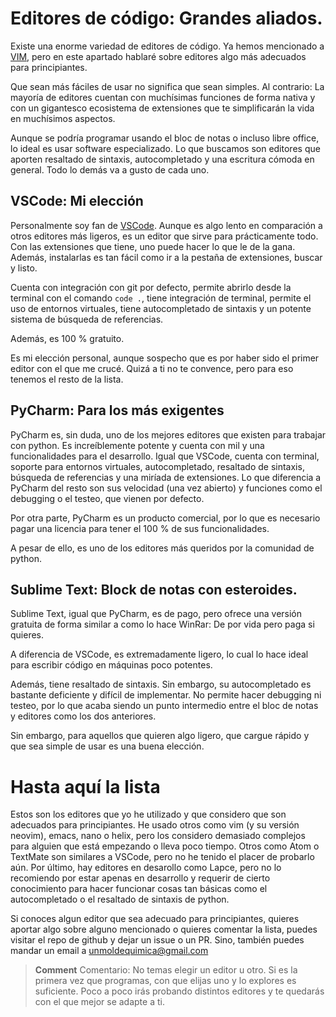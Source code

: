 # Editores de código: Grandes aliados.

Existe una enorme variedad de editores de código. Ya hemos mencionado a [VIM](https://i.redd.it/auqmgt4b8zm11.png), pero en este apartado hablaré sobre editores algo más adecuados para principiantes. 

Que sean más fáciles de usar no significa que sean simples. Al contrario: La mayoría de editores cuentan con muchísimas funciones de forma nativa y con un gigantesco ecosistema de extensiones que te simplificarán la vida en muchísimos aspectos.

Aunque se podría programar usando el bloc de notas o incluso libre office, lo ideal es usar software especializado. Lo que buscamos son editores que aporten resaltado de sintaxis, autocompletado y una escritura cómoda en general. Todo lo demás va a gusto de cada uno. 

## VSCode: Mi elección

Personalmente soy fan de [VSCode](https://code.visualstudio.com/). Aunque es algo lento en comparación a otros editores más ligeros, es un editor que sirve para prácticamente todo. Con las extensiones que tiene, uno puede hacer lo que le de la gana. Además, instalarlas es tan fácil como ir a la pestaña de extensiones, buscar y listo. 

Cuenta con integración con git por defecto, permite abrirlo desde la terminal con el comando `code .`, tiene integración de terminal, permite el uso de entornos virtuales, tiene autocompletado de sintaxis y un potente sistema de búsqueda de referencias. 

Además, es 100 % gratuito.

Es mi elección personal, aunque sospecho que es por haber sido el primer editor con el que me crucé. Quizá a ti no te convence, pero para eso tenemos el resto de la lista. 


## PyCharm: Para los más exigentes

PyCharm es, sin duda, uno de los mejores editores que existen para trabajar con python. Es increíblemente potente y cuenta con mil y una funcionalidades para el desarrollo. Igual que VSCode, cuenta con terminal, soporte para entornos virtuales, autocompletado, resaltado de sintaxis, búsqueda de referencias y una miríada de extensiones. Lo que diferencia a PyCharm del resto son sus velocidad (una vez abierto) y funciones como el debugging o el testeo, que vienen por defecto. 

Por otra parte, PyCharm es un producto comercial, por lo que es necesario pagar una licencia para tener el 100 % de sus funcionalidades.

A pesar de ello, es uno de los editores más queridos por la comunidad de python. 

## Sublime Text: Block de notas con esteroides. 

Sublime Text, igual que PyCharm, es de pago, pero ofrece una versión gratuita de forma similar a como lo hace WinRar: De por vida pero paga si quieres. 

A diferencia de VSCode, es extremadamente ligero, lo cual lo hace ideal para escribir código en máquinas poco potentes. 

Además, tiene resaltado de sintaxis. Sin embargo, su autocompletado es bastante deficiente y difícil de implementar. No permite hacer debugging ni testeo, por lo que acaba siendo un punto intermedio entre el bloc de notas y editores como los dos anteriores. 

Sin embargo, para aquellos que quieren algo ligero, que cargue rápido y que sea simple de usar es una buena elección.


# Hasta aquí la lista

Estos son los editores que yo he utilizado y que considero que son adecuados para principiantes. He usado otros como vim (y su versión neovim), emacs, nano o helix, pero los considero demasiado complejos para alguien que está empezando o lleva poco tiempo. Otros como Atom o TextMate son similares a VSCode, pero no he tenido el placer de probarlo aún. Por último, hay editores en desarollo como Lapce, pero no lo recomiendo por estar apenas en desarrollo y requerir de cierto conocimiento para hacer funcionar cosas tan básicas como el autocompletado o el resaltado de sintaxis de python. 

Si conoces algun editor que sea adecuado para principiantes, quieres aportar algo sobre alguno mencionado o quieres comentar la lista, puedes visitar el repo de github y dejar un issue o un PR. Sino, también puedes mandar un email a unmoldequimica@gmail.com


>**Comment** Comentario: No temas elegir un editor u otro. Si es la primera vez que programas, con que elijas uno y lo explores es suficiente. Poco a poco irás probando distintos editores y te quedarás con el que mejor se adapte a ti.

